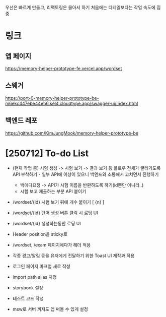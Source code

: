 우선은 빠르게 만들고, 리팩토링은 몰아서 하기
처음에는 디테일보다는 작업 속도에 집중

# 링크

## 앱 페이지

https://memory-helper-prototype-fe.vercel.app/wordset

## 스웨거

https://port-0-memory-helper-prototype-be-m6ekc447ebe44eb6.sel4.cloudtype.app/swagger-ui/index.html

## 백엔드 레포

https://github.com/KimJungMook/memory-helper-prototype-be


# [250712] To-do List

- (현재 작업 중) 시험 생성 -> 시험 보기 -> 결과 보기 등 플로우 전체가 굴러가도록 API 부착하기 - 일부 API에 이상이 있으니 백엔드와 소통해서 고치면서 진행하기
    - 백에다요청 -> API가 시험 이름을 반환하도록 하기(id뿐만 아니라..)
    - 시험 보고 제출하는 부분 API 붙이기
- /wordset/{id} 시험 보기 뒤에 개수 붙이기 [ {n} ]
- /wordset/{id} 단어 생성 버튼 클릭 시 로딩 UI
- /wordset/{id} 생성하는동안 로딩 UI

- Header position을 sticky로
- /wordset, /exam 페이지에다가 헤더 적용

- 각종 경고/알림 등을 유저에게 전달하기 위한 Toast UI 제작과 적용
- 로그인 페이지 마크업 새로 작성

- import path alias 지정
- storybook 설정
- 테스트 코드 작성
- msw로 서버 꺼져도 앱 써볼 수 있게 설정